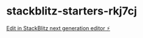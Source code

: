 # stackblitz-starters-rkj7cj

[Edit in StackBlitz next generation editor ⚡️](https://stackblitz.com/~/github.com/bcrhbrhcdb/stackblitz-starters-rkj7cj)